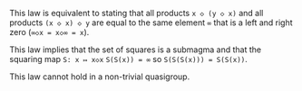 This law is equivalent to stating that all products `x ◇ (y ◇ x)` and all products `(x ◇ x) ◇ y` are equal to the same element `∞` that is a left and right zero (`∞◇x = x◇∞ = x`).

This law implies that the set of squares is a submagma and that the squaring map `S: x ↦ x◇x`  `S(S(x)) = ∞` so `S(S(S(x))) = S(S(x))`.

This law cannot hold in a non-trivial quasigroup.
